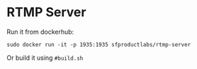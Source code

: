 # RTMP Server
Run it from dockerhub:
```
sudo docker run -it -p 1935:1935 sfproductlabs/rtmp-server
```
Or build it using ```#build.sh```